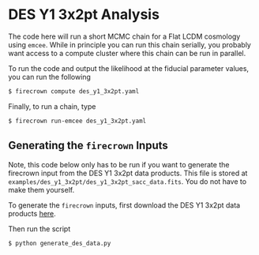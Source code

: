 # DES Y1 3x2pt Analysis

The code here will run a short MCMC chain for a Flat LCDM cosmology using
`emcee`. While in principle you can run this chain serially, you probably
want access to a compute cluster where this chain can be run in parallel.

To run the code and output the likelihood at the fiducial parameter values,
you can run the following

```bash
$ firecrown compute des_y1_3x2pt.yaml
```

Finally, to run a chain, type

```bash
$ firecrown run-emcee des_y1_3x2pt.yaml
```

## Generating the `firecrown` Inputs

Note, this code below only has to be run if you want to generate the firecrown
input from the DES Y1 3x2pt data products. This file is stored at
`examples/des_y1_3x2pt/des_y1_3x2pt_sacc_data.fits`. You do not have to make
them yourself.

To generate the `firecrown` inputs, first download the DES Y1 3x2pt
data products [here](http://desdr-server.ncsa.illinois.edu/despublic/y1a1_files/chains/2pt_NG_mcal_1110.fits).

Then run the script

```bash
$ python generate_des_data.py
```
